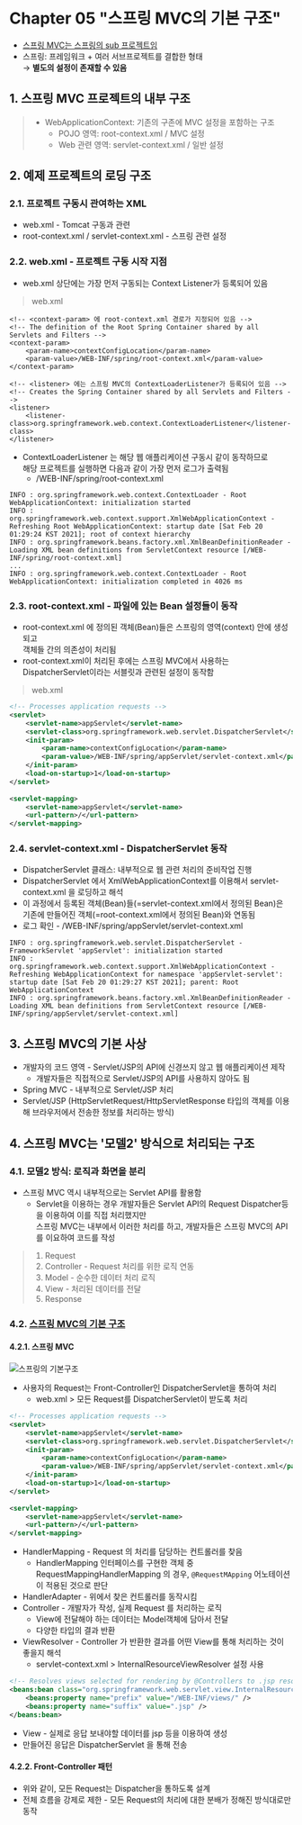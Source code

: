 # Chapter 05 "스프링 MVC의 기본 구조"

* [스프링 MVC는 스프링의 sub 프로젝트임](https://spring.io/projects)
* 스프링: 프레임워크 + 여러 서브프로젝트를 결합한 형태 <br>
→ **별도의 설정이 존재할 수 있음**

## 1. 스프링 MVC 프로젝트의 내부 구조
> * WebApplicationContext: 기존의 구존에 MVC 설정을 포함하는 구조
>   * POJO 영역: root-context.xml / MVC 설정
>   * Web 관련 영역: servlet-context.xml / 일반 설정

## 2. 예제 프로젝트의 로딩 구조
### 2.1. 프로젝트 구동시 관여하는 XML
* web.xml - Tomcat 구동과 관련
* root-context.xml / servlet-context.xml - 스프링 관련 설정

### 2.2. web.xml - 프로젝트 구동 시작 지점
* web.xml 상단에는 가장 먼저 구동되는 Context Listener가 등록되어 있음
> web.xml
```
<!-- <context-param> 에 root-context.xml 경로가 지정되어 있음 -->
<!-- The definition of the Root Spring Container shared by all Servlets and Filters -->
<context-param>
    <param-name>contextConfigLocation</param-name>
    <param-value>/WEB-INF/spring/root-context.xml</param-value>
</context-param>

<!-- <listener> 에는 스프링 MVC의 ContextLoaderListener가 등록되어 있음 -->
<!-- Creates the Spring Container shared by all Servlets and Filters -->
<listener>
    <listener-class>org.springframework.web.context.ContextLoaderListener</listener-class>
</listener>
```
* ContextLoaderListener 는 해당 웹 애플리케이션 구동시 같이 동작하므로<br>
해당 프로젝트를 실행하면 다음과 같이 가장 먼저 로그가 출력됨
    * /WEB-INF/spring/root-context.xml
```
INFO : org.springframework.web.context.ContextLoader - Root WebApplicationContext: initialization started
INFO : org.springframework.web.context.support.XmlWebApplicationContext - Refreshing Root WebApplicationContext: startup date [Sat Feb 20 01:29:24 KST 2021]; root of context hierarchy
INFO : org.springframework.beans.factory.xml.XmlBeanDefinitionReader - Loading XML bean definitions from ServletContext resource [/WEB-INF/spring/root-context.xml]
...
INFO : org.springframework.web.context.ContextLoader - Root WebApplicationContext: initialization completed in 4026 ms
```

### 2.3. root-context.xml - 파일에 있는 Bean 설정들이 동작
* root-context.xml 에 정의된 객체(Bean)들은 스프링의 영역(context) 안에 생성되고<br>
객체들 간의 의존성이 처리됨
* root-context.xml이 처리된 후에는 스프링 MVC에서 사용하는 DispatcherServlet이라는 서블릿과 관련된 설정이 동작함
> web.xml
```xml
<!-- Processes application requests -->
<servlet>
    <servlet-name>appServlet</servlet-name>
    <servlet-class>org.springframework.web.servlet.DispatcherServlet</servlet-class>
    <init-param>
        <param-name>contextConfigLocation</param-name>
        <param-value>/WEB-INF/spring/appServlet/servlet-context.xml</param-value>
    </init-param>
    <load-on-startup>1</load-on-startup>
</servlet>
    
<servlet-mapping>
    <servlet-name>appServlet</servlet-name>
    <url-pattern>/</url-pattern>
</servlet-mapping>
```

### 2.4. servlet-context.xml - DispatcherServlet 동작
* DispatcherServlet 클래스: 내부적으로 웹 관련 처리의 준비작업 진행
* DispatcherServlet 에서 XmlWebApplicationContext를 이용해서 servlet-context.xml 을 로딩하고 해석
* 이 과정에서 등록된 객체(Bean)들(=servlet-context.xml에서 정의된 Bean)은 기존에 만들어진 객체(=root-context.xml에서 정의된 Bean)와 연동됨
* 로그 확인 - /WEB-INF/spring/appServlet/servlet-context.xml
```
INFO : org.springframework.web.servlet.DispatcherServlet - FrameworkServlet 'appServlet': initialization started
INFO : org.springframework.web.context.support.XmlWebApplicationContext - Refreshing WebApplicationContext for namespace 'appServlet-servlet': startup date [Sat Feb 20 01:29:27 KST 2021]; parent: Root WebApplicationContext
INFO : org.springframework.beans.factory.xml.XmlBeanDefinitionReader - Loading XML bean definitions from ServletContext resource [/WEB-INF/spring/appServlet/servlet-context.xml]
```

## 3. 스프링 MVC의 기본 사상
* 개발자의 코드 영역 - Servlet/JSP의 API에 신경쓰지 않고 웹 애플리케이션 제작
    * 개발자들은 직접적으로 Servlet/JSP의 API를 사용하지 않아도 됨
* Spring MVC - 내부적으로 Servlet/JSP 처리
* Servlet/JSP (HttpServletRequest/HttpServletResponse 타입의 객체를 이용해 브라우저에서 전송한 정보를 처리하는 방식)

## 4. 스프링 MVC는 '모델2' 방식으로 처리되는 구조

### 4.1. 모델2 방식: 로직과 화면을 분리
* 스프링 MVC 역시 내부적으로는 Servlet API를 활용함
    * Servlet을 이용하는 경우 개발자들은 Servlet API의 Request Dispatcher등을 이용하여 이를 직접 처리했지만<br>
스프링 MVC는 내부에서 이러한 처리를 하고, 개발자들은 스프링 MVC의 API를 이요하여 코드를 작성
>1. Request
>2. Controller - Request 처리를 위한 로직 연동
>3. Model - 순수한 데이터 처리 로직
>4. View - 처리된 데이터를 전달
>5. Response

### 4.2. [스프링 MVC의 기본 구조](https://snd-snd.tistory.com/104)

#### 4.2.1. 스프링 MVC

![스프링의 기본구조](https://img1.daumcdn.net/thumb/R1280x0/?scode=mtistory2&fname=https%3A%2F%2Fblog.kakaocdn.net%2Fdn%2FcqLXaP%2FbtqyYpzex8h%2FiKH7ZnGu62bWKsBBDe9puK%2Fimg.png)

* 사용자의 Request는 Front-Controller인 DispatcherServlet을 통하여 처리
    * web.xml > 모든 Request를 DispatcherServlet이 받도록 처리
```xml
<!-- Processes application requests -->
<servlet>
    <servlet-name>appServlet</servlet-name>
    <servlet-class>org.springframework.web.servlet.DispatcherServlet</servlet-class>
    <init-param>
        <param-name>contextConfigLocation</param-name>
        <param-value>/WEB-INF/spring/appServlet/servlet-context.xml</param-value>
    </init-param>
    <load-on-startup>1</load-on-startup>
</servlet>
    
<servlet-mapping>
    <servlet-name>appServlet</servlet-name>
    <url-pattern>/</url-pattern>
</servlet-mapping>
```

* HandlerMapping - Request 의 처리를 담당하는 컨트롤러를 찾음
    * HandlerMapping 인터페이스를 구현한 객체 중 RequestMappingHandlerMapping 의 경우, `@RequestMApping` 어노테이션이 적용된 것으로 판단<br>
* HandlerAdapter - 위에서 찾은 컨트롤러를 동작시킴
* Controller - 개발자가 작성, 실제 Request 를 처리하는 로직
    * View에 전달해야 하는 데이터는 Model객체에 담아서 전달
    * 다양한 타입의 결과 반환
* ViewResolver - Controller 가 반환한 결과를 어떤 View를 통해 처리하는 것이 좋을지 해석
    * servlet-context.xml > InternalResourceViewResolver 설정 사용
```xml
<!-- Resolves views selected for rendering by @Controllers to .jsp resources in the /WEB-INF/views directory -->
<beans:bean class="org.springframework.web.servlet.view.InternalResourceViewResolver">
    <beans:property name="prefix" value="/WEB-INF/views/" />
    <beans:property name="suffix" value=".jsp" />
</beans:bean>
```

* View - 실제로 응답 보내야할 데이터를 jsp 등을 이용하여 생성
* 만들어진 응답은 DispatcherServlet 을 통해 전송

#### 4.2.2. Front-Controller 패턴
* 위와 같이, 모든 Request는 Dispatcher을 통하도록 설계
* 전체 흐름을 강제로 제한 - 모든 Request의 처리에 대한 분배가 정해진 방식대로만 동작
